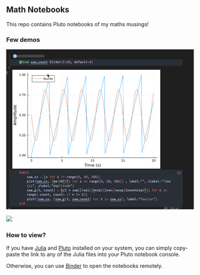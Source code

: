 ## Math Notebooks

This repo contains Pluto notebooks of my maths musings! 

### Few demos

![](./demo/demo.gif)


![](./demo/demo2.gif)

### How to view?

If you have [Julia](https://julialang.org/) and [Pluto](https://plutojl.org) installed on your system, you can simply copy-paste the link to any of the Julia files into your Pluto notebook console. 

Otherwise, you can use [Binder](https://hub.ovh2.mybinder.org/user/fonsp-pluto-on-binder-un9ly7fc/pluto/?token=Fe4_k8llQPqlrXTCma_ZuQ) to open the notebooks remotely.
